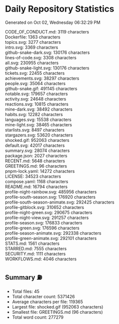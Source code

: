# Daily Repository Statistics
Generated on Oct 02, Wednesday 06:32:29 PM  

CODE_OF_CONDUCT.md: 3119 characters  
Dockerfile: 1363 characters  
topics.svg: 3277 characters  
intro.svg: 3369 characters  
github-snake-dark.svg: 130176 characters  
lines-of-code.svg: 3308 characters  
all.svg: 230955 characters  
github-snake-light.svg: 130176 characters  
tickets.svg: 22455 characters  
achievements.svg: 38297 characters  
people.svg: 35064 characters  
github-snake.gif: 491145 characters  
notable.svg: 179657 characters  
activity.svg: 24648 characters  
reactions.svg: 10815 characters  
mine-dark.svg: 38492 characters  
habits.svg: 12282 characters  
languages.svg: 15538 characters  
mine-light.svg: 38465 characters  
starlists.svg: 8497 characters  
stargazers.svg: 53620 characters  
shocked.gif: 952063 characters  
default.svg: 42017 characters  
summary.svg: 28074 characters  
package.json: 2027 characters  
RECENT.md: 5648 characters  
GREETINGS.md: 96 characters  
pnpm-lock.yaml: 14272 characters  
LICENSE: 34523 characters  
compose.yaml: 1168 characters  
README.md: 16794 characters  
profile-night-rainbow.svg: 485956 characters  
profile-south-season.svg: 176920 characters  
profile-south-season-animate.svg: 292425 characters  
profile-gitblock.svg: 310652 characters  
profile-night-green.svg: 290675 characters  
profile-night-view.svg: 291257 characters  
profile-season.svg: 176833 characters  
profile-green.svg: 176596 characters  
profile-season-animate.svg: 292338 characters  
profile-green-animate.svg: 292101 characters  
STATS.md: 1561 characters  
STARRED.md: 7555 characters  
SECURITY.md: 1111 characters  
WORKFLOWS.md: 4046 characters  

## Summary ⛽  
- Total files: 45  
- Total character count: 5371426  
- Average characters per file: 119365  
- Largest file: shocked.gif (952063 characters)  
- Smallest file: GREETINGS.md (96 characters)  
- Total word count: 277279  

